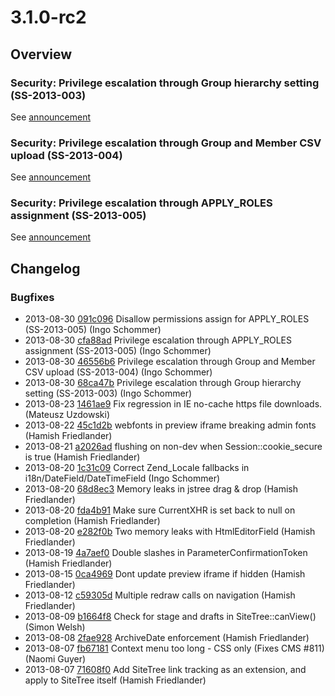 # 3.1.0-rc2

## Overview

### Security: Privilege escalation through Group hierarchy setting (SS-2013-003)

See [announcement](http://www.silverstripe.org/ss-2013-003-privilege-escalation-through-group-hierarchy-setting/)

### Security: Privilege escalation through Group and Member CSV upload (SS-2013-004)

See [announcement](http://www.silverstripe.org/ss-2013-004-privilege-escalation-through-group-and-member-csv-upload/)

### Security: Privilege escalation through APPLY_ROLES assignment (SS-2013-005)

See [announcement](http://www.silverstripe.org/ss-2013-005-privilege-escalation-through-apply-roles-assignment/)

## Changelog

### Bugfixes

 * 2013-08-30 [091c096](https://github.com/silverstripe/sapphire/commit/091c096) Disallow permissions assign for APPLY_ROLES (SS-2013-005) (Ingo Schommer)
 * 2013-08-30 [cfa88ad](https://github.com/silverstripe/sapphire/commit/cfa88ad) Privilege escalation through APPLY_ROLES assignment (SS-2013-005) (Ingo Schommer)
 * 2013-08-30 [46556b6](https://github.com/silverstripe/sapphire/commit/46556b6) Privilege escalation through Group and Member CSV upload (SS-2013-004) (Ingo Schommer)
 * 2013-08-30 [68ca47b](https://github.com/silverstripe/sapphire/commit/68ca47b) Privilege escalation through Group hierarchy setting (SS-2013-003) (Ingo Schommer)
 * 2013-08-23 [1461ae9](https://github.com/silverstripe/sapphire/commit/1461ae9) Fix regression in IE no-cache https file downloads. (Mateusz Uzdowski)
 * 2013-08-22 [45c1d2b](https://github.com/silverstripe/sapphire/commit/45c1d2b) webfonts in preview iframe breaking admin fonts (Hamish Friedlander)
 * 2013-08-21 [a2026ad](https://github.com/silverstripe/sapphire/commit/a2026ad) flushing on non-dev when Session::cookie_secure is true (Hamish Friedlander)
 * 2013-08-20 [1c31c09](https://github.com/silverstripe/sapphire/commit/1c31c09) Correct Zend_Locale fallbacks in i18n/DateField/DateTimeField (Ingo Schommer)
 * 2013-08-20 [68d8ec3](https://github.com/silverstripe/sapphire/commit/68d8ec3) Memory leaks in jstree drag & drop (Hamish Friedlander)
 * 2013-08-20 [fda4b91](https://github.com/silverstripe/sapphire/commit/fda4b91) Make sure CurrentXHR is set back to null on completion (Hamish Friedlander)
 * 2013-08-20 [e282f0b](https://github.com/silverstripe/sapphire/commit/e282f0b) Two memory leaks with HtmlEditorField (Hamish Friedlander)
 * 2013-08-19 [4a7aef0](https://github.com/silverstripe/sapphire/commit/4a7aef0) Double slashes in ParameterConfirmationToken (Hamish Friedlander)
 * 2013-08-15 [0ca4969](https://github.com/silverstripe/sapphire/commit/0ca4969) Dont update preview iframe if hidden (Hamish Friedlander)
 * 2013-08-12 [c59305d](https://github.com/silverstripe/sapphire/commit/c59305d) Multiple redraw calls on navigation (Hamish Friedlander)
 * 2013-08-09 [b1664f8](https://github.com/silverstripe/silverstripe-cms/commit/b1664f8) Check for stage and drafts in SiteTree::canView() (Simon Welsh)
 * 2013-08-08 [2fae928](https://github.com/silverstripe/silverstripe-cms/commit/2fae928) ArchiveDate enforcement (Hamish Friedlander)
 * 2013-08-07 [fb67181](https://github.com/silverstripe/sapphire/commit/fb67181) Context menu too long - CSS only (Fixes CMS #811) (Naomi Guyer)
 * 2013-08-07 [71608f0](https://github.com/silverstripe/silverstripe-cms/commit/71608f0) Add SiteTree link tracking as an extension, and apply to SiteTree itself (Hamish Friedlander)

